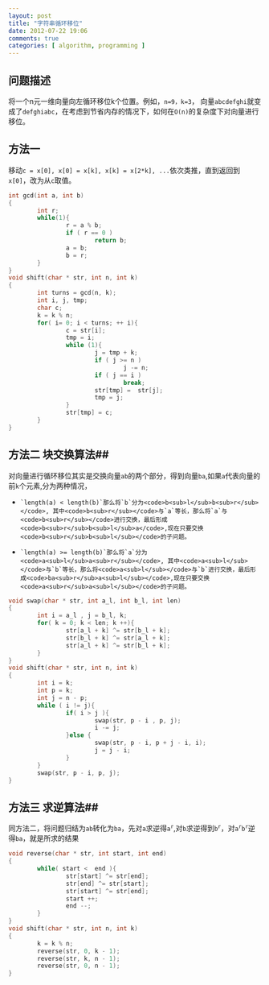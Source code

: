 ```yaml
---
layout: post
title: "字符串循环移位"
date: 2012-07-22 19:06
comments: true
categories: [ algorithm, programming ]
---
```

## 问题描述 ##
将一个n元一维向量向左循环移位k个位置。例如，`n=9，k=3`， 向量`abcdefghi`就变成了`defghiabc`，在考虑到节省内存的情况下，如何在`O(n)`的复杂度下对向量进行移位。

## 方法一 ##
移动`c = x[0], x[0] = x[k], x[k] = x[2*k], ...`依次类推，直到返回到`x[0]`，改为从`c`取值。
<!-- more -->

``` c shift_zaji.c fist algorithm
int gcd(int a, int b)
{
        int r;
        while(1){
                r = a % b;
                if ( r == 0 )
                        return b;
                a = b;
                b = r;
        }
}
void shift(char * str, int n, int k)
{
        int turns = gcd(n, k);
        int i, j, tmp;
        char c;
        k = k % n;
        for( i= 0; i < turns; ++ i){
                c = str[i];
                tmp = i;
                while (1){
                        j = tmp + k;
                        if ( j >= n )
                                j -= n;
                        if ( j == i )
                                break;
                        str[tmp] =  str[j];
                        tmp = j;
                }       
                str[tmp] = c;
        }
}       
```

## 方法二  块交换算法##
对向量进行循环移位其实是交换向量`ab`的两个部分，得到向量`ba`,如果`a`代表向量的前`k`个元素,分为两种情况，

*     `length(a) < length(b)`那么将`b`分为<code>b<sub>l</sub>b<sub>r</sub></code>, 其中<code>b<sub>r</sub></code>与`a`等长，那么将`a`与<code>b<sub>r</sub></code>进行交换，最后形成<code>b<sub>r</sub>b<sub>l</sub>a</code>,现在只要交换<code>b<sub>r</sub>b<sub>l</sub></code>的子问题。
*     `length(a) >= length(b)`那么将`a`分为<code>a<sub>l</sub>a<sub>r</sub></code>, 其中<code>a<sub>l</sub></code>与`b`等长，那么将<code>a<sub>l</sub></code>与`b`进行交换，最后形成<code>ba<sub>r</sub>a<sub>l</sub></code>,现在只要交换<code>a<sub>r</sub>a<sub>l</sub></code>的子问题。

``` c shift_block_swap.c block swap algorithm
void swap(char * str, int a_l, int b_l, int len)
{
        int i = a_l , j = b_l, k;
        for( k = 0; k < len; k ++){
                str[a_l + k] ^= str[b_l + k]; 
                str[b_l + k] ^= str[a_l + k]; 
                str[a_l + k] ^= str[b_l + k]; 
        }   
}
void shift(char * str, int n, int k)
{
        int i = k;
        int p = k;
        int j = n - p;
        while ( i != j){ 
                if( i > j ){
                        swap(str, p - i , p, j); 
                        i -= j;
                }else {
                        swap(str, p - i, p + j - i, i); 
                        j = j - i;
                }   
        }   
        swap(str, p - i, p, j); 
}
```

## 方法三 求逆算法##
同方法二，将问题归结为`ab`转化为`ba`，先对`a`求逆得<code>a<sup>r</sup></code>,对`b`求逆得到<code>b<sup>r</sup></code>，对<code>a<sup>r</sup>b<sup>r</sup></code>逆得`ba`，就是所求的结果

``` c shift_reverse.c reverse algorithm
void reverse(char * str, int start, int end)
{
        while( start <  end ){
                str[start] ^= str[end];
                str[end] ^= str[start];
                str[start] ^= str[end];
                start ++; 
                end --; 
        }   
}
void shift(char * str, int n, int k)
{
        k = k % n;
        reverse(str, 0, k - 1); 
        reverse(str, k, n - 1); 
        reverse(str, 0, n - 1); 
}
```
